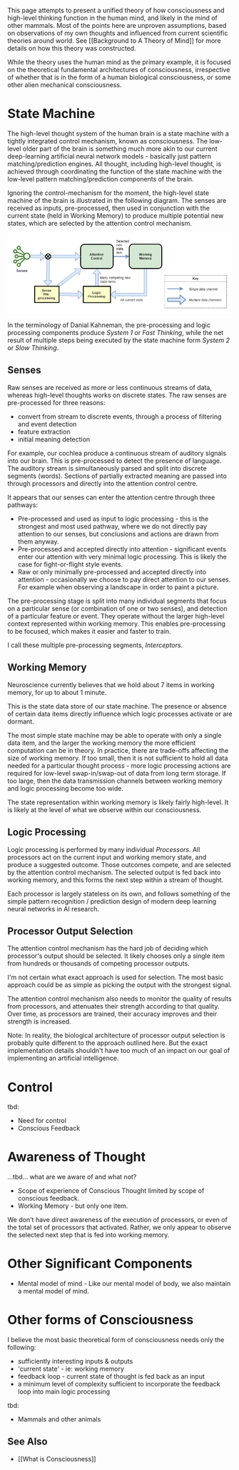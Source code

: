 This page attempts to present a unified theory of how consciousness and high-level thinking function in the human mind, and likely in the mind of other mammals. Most of the points here are unproven assumptions, based on observations of my own thoughts and influenced from current scientific theories around world. See [[Background to A Theory of Mind]] for more details on how this theory was constructed.

While the theory uses the human mind as the primary example, it is focused on the theoretical fundamental architectures of consciousness, irrespective of whether that is in the form of a human biological consciousness, or some other alien mechanical consciousness.

# State Machine
The high-level thought system of the human brain is a state machine with a tightly integrated control mechanism, known as consciousness. The low-level older part of the brain is something much more akin to our current deep-learning artificial neural network models - basically just pattern matching/prediction engines. All thought, including high-level thought, is achieved through coordinating the function of the state machine with the low-level pattern matching/prediction components of the brain.

Ignoring the control-mechanism for the moment, the high-level state machine of the brain is illustrated in the following diagram. The senses are received as inputs, pre-processed, then used in conjunction with the current state (held in Working Memory) to produce multiple potential new states, which are selected by the attention control mechanism.

![basic state machine](files/human-basic-state-machine-v1.png)

In the terminology of Danial Kahneman, the pre-processing and logic processing components produce _System 1_ or _Fast Thinking_, while the net result of multiple steps being executed by the state machine form _System 2_ or _Slow Thinking_.

## Senses
Raw senses are received as more or less continuous streams of data, whereas high-level thoughts works on discrete states. The raw senses are pre-processed for three reasons:
* convert from stream to discrete events, through a process of filtering and event detection
* feature extraction
* initial meaning detection

For example, our cochlea produce a continuous stream of auditory signals into our brain. This is pre-processed to detect the presence of language. The auditory stream is simultaneously parsed and split into discrete segments (words). Sections of partially extracted meaning are passed into through processors and directly into the attention control centre.

It appears that our senses can enter the attention centre through three pathways:
* Pre-processed and used as input to logic processing - this is the strongest and most used pathway, where we do not directly pay attention to our senses, but conclusions and actions are drawn from them anyway.
* Pre-processed and accepted directly into attention - significant events enter our attention with very minimal logic processing. This is likely the case for fight-or-flight style events.
* Raw or only minimally pre-processed and accepted directly into attention - occasionally we choose to pay direct attention to our senses. For example when observing a landscape in order to paint a picture.

The pre-processing stage is split into many individual segments that focus on a particular sense (or combination of one or two senses), and detection of a particular feature or event. They operate without the larger high-level context represented within working memory. This enables pre-processing to be focused, which makes it easier and faster to train.

I call these multiple pre-processing segments, _Interceptors_.

## Working Memory
Neuroscience currently believes that we hold about 7 items in working memory, for up to about 1 minute.

This is the state data store of our state machine. The presence or absence of certain data items directly influence which logic processes activate or are dormant.

The most simple state machine may be able to operate with only a single data item, and the larger the working memory the more efficient computation can be in theory. In practice, there are trade-offs affecting the size of working memory. If too small, then it is not sufficient to hold all data needed for a particular thought process - more logic processing actions are required for low-level swap-in/swap-out of data from long term storage. If too large, then the data transmission channels between working memory and logic processing become too wide.

The state representation within working memory is likely fairly high-level. It is likely at the level of what we observe within our consciousness.

## Logic Processing
Logic processing is performed by many individual _Processors_. All processors act on the current input and working memory state, and produce a suggested outcome. Those outcomes compete, and are selected by the attention control mechanism. The selected output is fed back into working memory, and this forms the next step within a stream of thought.

Each processor is largely stateless on its own, and follows something of the simple pattern recognition / prediction design of modern deep learning neural networks in AI research.

## Processor Output Selection
The attention control mechanism has the hard job of deciding which processor's output should be selected. It likely chooses only a single item from hundreds or thousands of competing processor outputs.

I'm not certain what exact approach is used for selection. The most basic approach could be as simple as picking the output with the strongest signal.

The attention control mechanism also needs to monitor the quality of results from processors, and attenuates their strength according to that quality. Over time, as processors are trained, their accuracy improves and their strength is increased.

Note: In reality, the biological architecture of processor output selection is probably quite different to the approach outlined here. But the exact implementation details shouldn't have too much of an impact on our goal of implementing an artificial intelligence.

# Control
tbd:
* Need for control
* Conscious Feedback

# Awareness of Thought
...tbd... what are we aware of and what not?
* Scope of experience of Conscious Thought limited by scope of conscious feedback.
* Working Memory - but only one item.

We don't have direct awareness of the execution of processors, or even of the total set of processors that activated. Rather, we only appear to observe the selected next step that is fed into working memory.

# Other Significant Components
* Mental model of mind - Like our mental model of body, we also maintain a mental model of mind.

# Other forms of Consciousness
I believe the most basic theoretical form of consciousness needs only the following:
* sufficiently interesting inputs & outputs
* 'current state' - ie: working memory
* feedback loop - current state of thought is fed back as an input
* a minimum level of complexity sufficient to incorporate the feedback loop into main logic processing

tbd:
* Mammals and other animals

## See Also
* [[What is Consciousness]]
